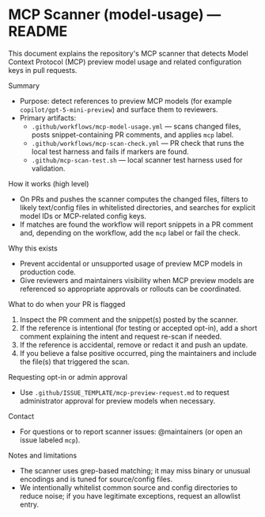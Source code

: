 # MCP Scanner (model-usage) — README

This document explains the repository's MCP scanner that detects Model Context Protocol (MCP) preview model usage and related configuration keys in pull requests.

Summary
- Purpose: detect references to preview MCP models (for example `copilot/gpt-5-mini-preview`) and surface them to reviewers.
- Primary artifacts:
  - `.github/workflows/mcp-model-usage.yml` — scans changed files, posts snippet-containing PR comments, and applies `mcp` label.
  - `.github/workflows/mcp-scan-check.yml` — PR check that runs the local test harness and fails if markers are found.
  - `.github/mcp-scan-test.sh` — local scanner test harness used for validation.

How it works (high level)
- On PRs and pushes the scanner computes the changed files, filters to likely text/config files in whitelisted directories, and searches for explicit model IDs or MCP-related config keys.
- If matches are found the workflow will report snippets in a PR comment and, depending on the workflow, add the `mcp` label or fail the check.

Why this exists
- Prevent accidental or unsupported usage of preview MCP models in production code.
- Give reviewers and maintainers visibility when MCP preview models are referenced so appropriate approvals or rollouts can be coordinated.

What to do when your PR is flagged
1. Inspect the PR comment and the snippet(s) posted by the scanner.
2. If the reference is intentional (for testing or accepted opt-in), add a short comment explaining the intent and request re-scan if needed.
3. If the reference is accidental, remove or redact it and push an update.
4. If you believe a false positive occurred, ping the maintainers and include the file(s) that triggered the scan.

Requesting opt-in or admin approval
- Use `.github/ISSUE_TEMPLATE/mcp-preview-request.md` to request administrator approval for preview models when necessary.

Contact
- For questions or to report scanner issues: @maintainers (or open an issue labeled `mcp`).

Notes and limitations
- The scanner uses grep-based matching; it may miss binary or unusual encodings and is tuned for source/config files.
- We intentionally whitelist common source and config directories to reduce noise; if you have legitimate exceptions, request an allowlist entry.
